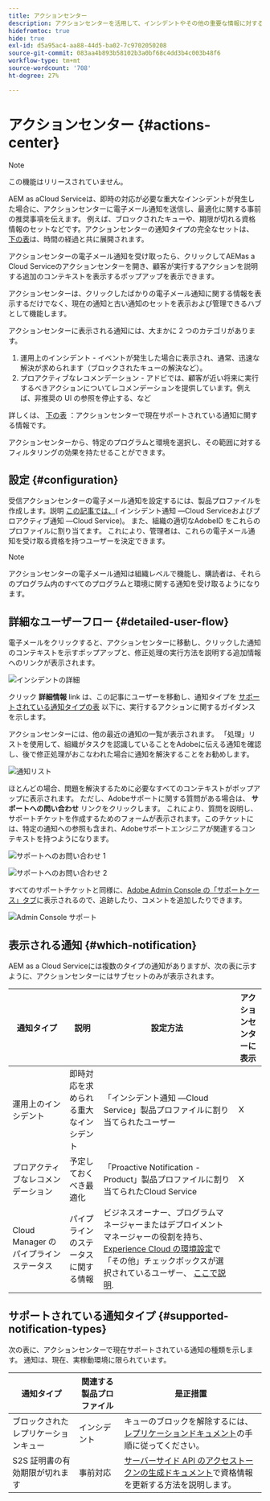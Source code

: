 ```yaml
---
title: アクションセンター
description: アクションセンターを活用して、インシデントやその他の重要な情報に対する便利な対応を実行
hidefromtoc: true
hide: true
exl-id: d5a95ac4-aa88-44d5-ba02-7c9702050208
source-git-commit: 083aa4b893b58102b3a0bf68c4dd3b4c003b48f6
workflow-type: tm+mt
source-wordcount: '708'
ht-degree: 27%

---
```


# アクションセンター {#actions-center}

>[!NOTE]
>この機能はリリースされていません。

AEM as aCloud Serviceは、即時の対応が必要な重大なインシデントが発生した場合に、アクションセンターに電子メール通知を送信し、最適化に関する事前の推奨事項を伝えます。 例えば、ブロックされたキューや、期限が切れる資格情報のセットなどです。アクションセンターの通知タイプの完全なセットは、 [下の表](#supported-notification-types)は、時間の経過と共に展開されます。

アクションセンターの電子メール通知を受け取ったら、クリックしてAEMas a Cloud Serviceのアクションセンターを開き、顧客が実行するアクションを説明する追加のコンテキストを表示するポップアップを表示できます。

アクションセンターは、クリックしたばかりの電子メール通知に関する情報を表示するだけでなく、現在の通知と古い通知のセットを表示および管理できるハブとして機能します。 <!-- It can be accessed directly at the url TBD (Alexandru: I'm intentionally keeping it TBD for now so customers do not find it) -->

アクションセンターに表示される通知には、大まかに 2 つのカテゴリがあります。

1. 運用上のインシデント - イベントが発生した場合に表示され、通常、迅速な解決が求められます（ブロックされたキューの解決など）。
1. プロアクティブなレコメンデーション - アドビでは、顧客が近い将来に実行するべきアクションについてレコメンデーションを提供しています。例えば、非推奨の UI の参照を停止する、など

詳しくは、 [下の表](#supported-notification-types) ：アクションセンターで現在サポートされている通知に関する情報です。

アクションセンターから、特定のプログラムと環境を選択し、その範囲に対するフィルタリングの効果を持たせることができます。

## 設定 {#configuration}

受信アクションセンターの電子メール通知を設定するには、製品プロファイルを作成します。説明 [この記事では、](/help/journey-onboarding/notification-profiles.md)( インシデント通知 —Cloud Serviceおよびプロアクティブ通知 —Cloud Service)。 また、組織の適切なAdobeID をこれらのプロファイルに割り当てます。 これにより、管理者は、これらの電子メール通知を受け取る資格を持つユーザーを決定できます。

>[!NOTE]
>アクションセンターの電子メール通知は組織レベルで機能し、購読者は、それらのプログラム内のすべてのプログラムと環境に関する通知を受け取るようになります。

## 詳細なユーザーフロー {#detailed-user-flow}

電子メールをクリックすると、アクションセンターに移動し、クリックした通知のコンテキストを示すポップアップと、修正処理の実行方法を説明する追加情報へのリンクが表示されます。

![インシデントの詳細](/help/operations/assets/incident-details.png)

クリック **詳細情報** link は、この記事にユーザーを移動し、通知タイプを [サポートされている通知タイプの表](#supported-notification-types) 以下に、実行するアクションに関するガイダンスを示します。

アクションセンターには、他の最近の通知の一覧が表示されます。 「処理」リストを使用して、組織がタスクを認識していることをAdobeに伝える通知を確認し、後で修正処理がおこなわれた場合に通知を解決することをお勧めします。

![通知リスト](/help/operations/assets/notification-list.png)

ほとんどの場合、問題を解決するために必要なすべてのコンテキストがポップアップに表示されます。 ただし、Adobeサポートに関する質問がある場合は、 **サポートへの問い合わせ** リンクをクリックします。 これにより、質問を説明し、サポートチケットを作成するためのフォームが表示されます。このチケットには、特定の通知への参照も含まれ、Adobeサポートエンジニアが関連するコンテキストを持つようになります。

![サポートへのお問い合わせ 1](/help/operations/assets/contact-support1.png)

![サポートへのお問い合わせ 2](/help/operations/assets/contact-support2.png)

すべてのサポートチケットと同様に、[Adobe Admin Console の「サポートケース」タブ](https://helpx.adobe.com/jp/enterprise/using/support-for-enterprise.html)に表示されるので、追跡したり、コメントを追加したりできます。

![Admin Console サポート](/help/operations/assets/admin-console-support.png)

## 表示される通知 {#which-notification}

AEM as a Cloud Serviceには複数のタイプの通知がありますが、次の表に示すように、アクションセンターにはサブセットのみが表示されます。

| 通知タイプ | 説明 | 設定方法 | アクションセンターに表示 |
|---|---|---|---|
| 運用上のインシデント | 即時対応を求められる重大なインシデント | 「インシデント通知 —Cloud Service」製品プロファイルに割り当てられたユーザー | X |
| プロアクティブなレコメンデーション | 予定しておくべき最適化 | 「Proactive Notification - Product」製品プロファイルに割り当てられたCloud Service | X |
| Cloud Manager のパイプラインステータス | パイプラインのステータスに関する情報 | ビジネスオーナー、プログラムマネージャーまたはデプロイメントマネージャーの役割を持ち、[Experience Cloud の環境設定](https://experience.adobe.com/preferences)で「その他」チェックボックスが選択されているユーザー、 [ここで説明](/help/implementing/cloud-manager/notifications.md). |   |

## サポートされている通知タイプ {#supported-notification-types}

次の表に、アクションセンターで現在サポートされている通知の種類を示します。 通知は、現在、実稼動環境に限られています。

| 通知タイプ | 関連する製品プロファイル | 是正措置 |
|---|---|---|
| ブロックされたレプリケーションキュー | インシデント | キューのブロックを解除するには、[レプリケーションドキュメント](/help/operations/replication.md#troubleshooting)の手順に従ってください。 |
| S2S 証明書の有効期限が切れます | 事前対応 | [サーバーサイド API のアクセストークンの生成ドキュメント](/help/implementing/developing/introduction/generating-access-tokens-for-server-side-apis.md#refresh-credentials)で資格情報を更新する方法を説明します。 |

